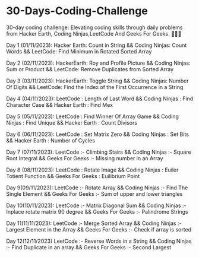 # 30-Days-Coding-Challenge
30-day coding challenge: Elevating coding skills through daily problems from Hacker Earth, Coding Ninjas,LeetCode And Geeks For Geeks. 🚀🤞🏼

Day 1 (01/11/2023):
Hacker Earth: Count in String &&
Coding Ninjas: Count Words &&
LeetCode: Find Minimum in Rotated Sorted Array

Day 2 (02/11/2023): 
HackerEarth: Roy and Profile Picture && 
Coding Ninjas: Sum or Product &&
LeetCode:  Remove Duplicates from Sorted Array

Day 3 (03/11/2023):
HackerEarth: Toggle String &&
Coding Ninjas: Number Of Digits &&
LeetCode: Find the Index of the First Occurrence in a String

Day 4 (04/11/2023):
LeetCode : Length of Last Word && 
Coding Ninjas : Find Character Case &&
Hacker Earth : Find Mex

Day 5 (05/11/2023):
LeetCode : Find Winner Of Array Game &&
Coding Ninjas : Find Unique &&
Hacker Earth : Count Divisors

Day 6 (06/11/2023):
LeetCode : Set Matrix Zero &&
Coding Ninjas : Set Bits &&
Hacker Earth : Number of Cycles

Day 7 (07/11/2023):
LeetCode :- Climbing Stairs &&
Coding Ninjas :- Square Root Integral &&
Geeks For Geeks :- Missing number in an Array

Day 8 (08/11/2023):
LeetCode : Rotate Image &&
Coding Ninjas : Euiler Totient Function &&
Geeks For Geeks : Euilibrium Point

Day 9(09/11/2023):
LeetCode :- Rotate Array &&
Coding Ninjas :- Find The Single Element &&
Geeks For Geeks :- Sum of upper and lower triangles

Day 10(10/11/2023):
LeetCode :- Matrix Diagonal Sum &&
Coding Ninjas :- Inplace rotate matrix 90 degree &&
Geeks For Geeks :- Palindrome Strings

Day 11(11/11/2023):
LeetCode :- Merge Sorted Array &&
Coding Ninjas :- Largest Element in the Array &&
Geeks For Geeks :- Check if array is sorted

Day 12(12/11/2023)
LeetCode :- Reverse Words in a String &&
Coding Ninjas :- Find Duplicate in an array &&
Geeks For Geeks :- Second Largest
